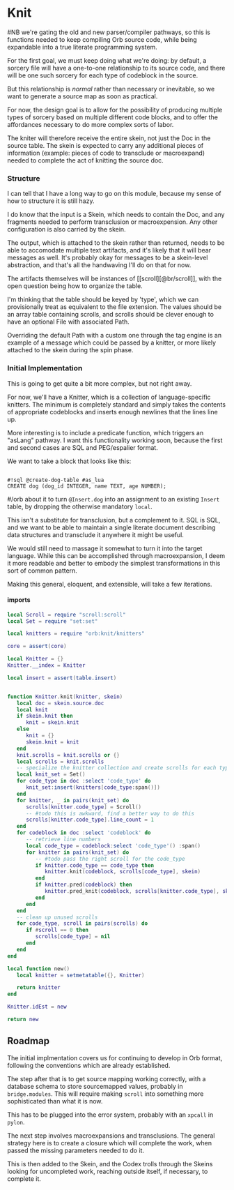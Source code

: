 # Knit

#NB we're gating the old and new parser/compiler pathways, so this is
functions needed to keep compiling Orb source code, while being expandable
into a true literate programming system.


For the first goal, we must keep doing what we're doing: by default, a sorcery
file will have a one-to-one relationship to its source code, and there will be
one such sorcery for each type of codeblock in the source.


But this relationship is _normal_ rather than necessary or inevitable, so we
want to generate a source map as soon as practical.


For now, the design goal is to allow for the possibility of producing multiple
types of sorcery based on multiple different code blocks, and to offer the
affordances necessary to do more complex sorts of labor.


The kniter will therefore receive the entire skein, not just the Doc in the
source table.  The skein is expected to carry any additional pieces of
information (example: pieces of code to transclude or macroexpand) needed to
complete the act of knitting the source doc.


### Structure

  I can tell that I have a long way to go on this module, because my sense of
how to structure it is still hazy.


I do know that the input is a Skein, which needs to contain the Doc, and any
fragments needed to perform transclusion or macroexpension.  Any other
configuration is also carried by the skein.


The output, which is attached to the skein rather than returned, needs to be
able to accomodate multiple text artifacts, and it's likely that it will bear
messages as well.  It's probably okay for messages to be a skein-level
abstraction, and that's all the handwaving I'll do on that for now.


The artifacts themselves will be instances of [[scroll][@br/scroll]], with the
open question being how to organize the table.


I'm thinking that the table should be keyed by 'type', which we can
provisionally treat as equivalent to the file extension. The values should be
an array table containing scrolls, and scrolls should be clever enough to have
an optional File with associated Path.


Overriding the default Path with a custom one through the tag engine is an
example of a message which could be passed by a knitter, or more likely
attached to the skein during the spin phase.


### Initial Implementation

This is going to get quite a bit more complex, but not right away.


For now, we'll have a Knitter, which is a collection of language-specific
knitters.  The minimum is completely standard and simply takes the contents of
appropriate codeblocks and inserts enough newlines that the lines line up.


More interesting is to include a predicate function, which triggers an
"asLang" pathway.  I want this functionality working soon, because the first
and second cases are SQL and PEG/espalier format.


We want to take a block that looks like this:

```orb

#!sql @create-dog-table #as_lua
CREATE dog (dog_id INTEGER, name TEXT, age NUMBER);
```
#/orb
about it to turn ``@Insert.dog`` into an assignment to an existing ``Insert``
table, by dropping the otherwise mandatory ``local``.


This isn't a substitute for transclusion, but a complement to it. SQL is SQL,
and we want to be able to maintain a single literate document describing data
structures and transclude it anywhere it might be useful.


We would still need to massage it somewhat to turn it into the target
language.  While this can be accomplished through macroexpansion, I deem it
more readable and better to embody the simplest transformations in this sort
of common pattern.


Making this general, eloquent, and extensible, will take a few iterations.


#### imports

```lua
local Scroll = require "scroll:scroll"
local Set = require "set:set"

local knitters = require "orb:knit/knitters"

core = assert(core)
```
```lua
local Knitter = {}
Knitter.__index = Knitter
```
```lua
local insert = assert(table.insert)


function Knitter.knit(knitter, skein)
   local doc = skein.source.doc
   local knit
   if skein.knit then
      knit = skein.knit
   else
      knit = {}
      skein.knit = knit
   end
   knit.scrolls = knit.scrolls or {}
   local scrolls = knit.scrolls
   -- specialize the knitter collection and create scrolls for each type
   local knit_set = Set()
   for code_type in doc :select 'code_type' do
      knit_set:insert(knitters[code_type:span()])
   end
   for knitter, _ in pairs(knit_set) do
      scrolls[knitter.code_type] = Scroll()
      -- #todo this is awkward, find a better way to do this
      scrolls[knitter.code_type].line_count = 1
   end
   for codeblock in doc :select 'codeblock' do
      -- retrieve line numbers
      local code_type = codeblock:select 'code_type'() :span()
      for knitter in pairs(knit_set) do
         -- #todo pass the right scroll for the code_type
         if knitter.code_type == code_type then
            knitter.knit(codeblock, scrolls[code_type], skein)
         end
         if knitter.pred(codeblock) then
            knitter.pred_knit(codeblock, scrolls[knitter.code_type], skein)
         end
      end
   end
   -- clean up unused scrolls
   for code_type, scroll in pairs(scrolls) do
      if #scroll == 0 then
         scrolls[code_type] = nil
      end
   end
end
```
```lua
local function new()
   local knitter = setmetatable({}, Knitter)

   return knitter
end

Knitter.idEst = new
```
```lua
return new
```
## Roadmap

  The initial implmentation covers us for continuing to develop in Orb format,
following the conventions which are already established.


The step after that is to get source mapping working correctly, with a
database schema to store sourcemapped values, probably in ``bridge.modules``.
This will require making ``scroll`` into something more sophisticated than what
it is now.


This has to be plugged into the error system, probably with an ``xpcall`` in
``pylon``.


The next step involves macroexpansions and transclusions.  The general
strategy here is to create a closure which will complete the work, when passed
the missing parameters needed to do it.


This is then added to the Skein, and the Codex trolls through the Skeins
looking for uncompleted work, reaching outside itself, if necessary, to
complete it.
